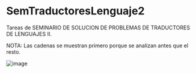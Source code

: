 # SemTraductoresLenguaje2
Tareas de SEMINARIO DE SOLUCION DE PROBLEMAS DE TRADUCTORES DE LENGUAJES II.

NOTA: Las cadenas se muestran primero porque se analizan antes que el resto.

![image](https://user-images.githubusercontent.com/111928650/186288878-e1410b03-a7ff-4aa3-8e17-96c29b945b7c.png)
